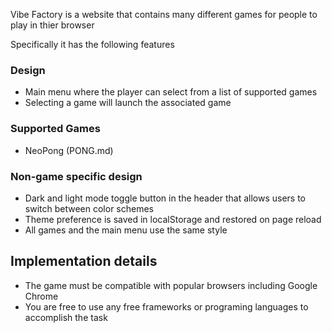 Vibe Factory is a website that contains many different games for people to play in thier browser

Specifically it has the following features

### Design

- Main menu where the player can select from a list of supported games
- Selecting a game will launch the associated game

### Supported Games

- NeoPong (PONG.md)

### Non-game specific design

- Dark and light mode toggle button in the header that allows users to switch between color schemes
- Theme preference is saved in localStorage and restored on page reload
- All games and the main menu use the same style

## Implementation details

- The game must be compatible with popular browsers including Google Chrome
- You are free to use any free frameworks or programing languages to accomplish the task
